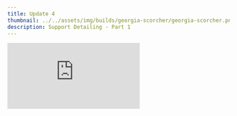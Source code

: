 ```yaml
---
title: Update 4
thumbnail: ../../assets/img/builds/georgia-scorcher/georgia-scorcher.png
description: Support Detailing - Part 1
---
```

<div class="embed-wrapper"><iframe src="https://www.youtube.com/embed/DEh50tiQ3NY?si=UBbXNLagfezb3a22" title="YouTube video player" frameborder="0" allow="accelerometer; autoplay; clipboard-write; encrypted-media; gyroscope; picture-in-picture; web-share" referrerpolicy="strict-origin-when-cross-origin" allowfullscreen></iframe></div>